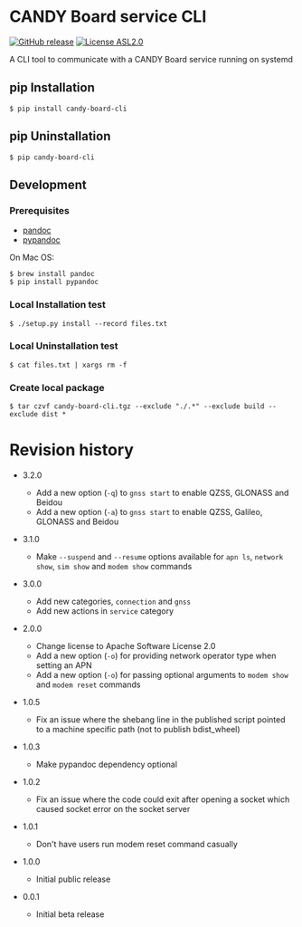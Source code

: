 # CANDY Board service CLI

[![GitHub release](https://img.shields.io/github/release/CANDY-LINE/candy-board-cli.svg)](https://github.com/CANDY-LINE/candy-board-cli/releases/latest)
[![License ASL2.0](https://img.shields.io/github/license/CANDY-LINE/candy-board-cli.svg)](https://opensource.org/licenses/Apache-2.0)

A CLI tool to communicate with a CANDY Board service running on systemd

## pip Installation

```
$ pip install candy-board-cli
```

## pip Uninstallation

```
$ pip candy-board-cli
```

## Development

### Prerequisites

 * [pandoc](http://pandoc.org)
 * [pypandoc](https://pypi.python.org/pypi/pypandoc/1.2.0)

On Mac OS:

```
$ brew install pandoc
$ pip install pypandoc
```

### Local Installation test

```
$ ./setup.py install --record files.txt
```

### Local Uninstallation test

```
$ cat files.txt | xargs rm -f
```

### Create local package

```
$ tar czvf candy-board-cli.tgz --exclude "./.*" --exclude build --exclude dist *
```

# Revision history
* 3.2.0
    - Add a new option (`-q`) to `gnss start` to enable QZSS, GLONASS and Beidou
    - Add a new option (`-a`) to `gnss start` to enable QZSS, Galileo, GLONASS and Beidou

* 3.1.0
    - Make `--suspend` and `--resume` options available for `apn ls`, `network show`, `sim show` and `modem show` commands

* 3.0.0
    - Add new categories, `connection` and `gnss`
    - Add new actions in `service` category

* 2.0.0
    - Change license to Apache Software License 2.0
    - Add a new option (`-o`) for providing network operator type when setting an APN
    - Add a new option (`-o`) for passing optional arguments to `modem show` and `modem reset` commands

* 1.0.5
    - Fix an issue where the shebang line in the published script pointed to a machine specific path (not to publish bdist_wheel)

* 1.0.3
    - Make pypandoc dependency optional

* 1.0.2
    - Fix an issue where the code could exit after opening a socket which caused socket error on the socket server

* 1.0.1
    - Don't have users run modem reset command casually

* 1.0.0
    - Initial public release

* 0.0.1
    - Initial beta release
